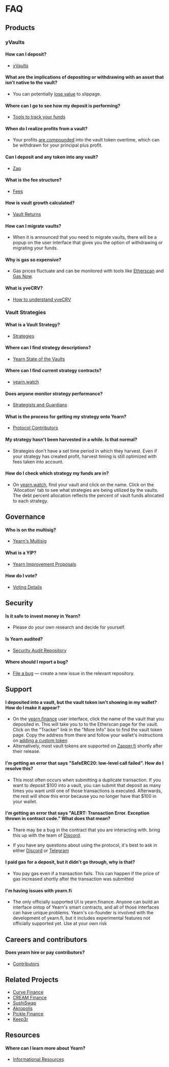 # FAQ

## Products

### yVaults

#### How can I deposit?

- [yVaults](https://docs.yearn.finance/using-yearn)

#### What are the implications of depositing or withdrawing with an asset that isn't native to the vault? 

- You can potentially [lose value](https://docs.yearn.finance/using-yearn#if-you-dont-have-the-required-token-for-the-vault-that-you-would-like-to-deposit-in) to slippage.

#### Where can I go to see how my deposit is performing?

- [Tools to track your funds](https://docs.yearn.finance/using-yearn#tools-to-track-your-funds)

#### When do I realize profits from a vault? 

- Your profits [are compounded](https://docs.yearn.finance/using-yearn#tools-to-track-your-funds) into the vault token overtime, which can be withdrawn for your principal plus profit.

#### Can I deposit and any token into any vault?

- [Zap](https://docs.yearn.finance/yearn-finance/yvaults/overview#zap-in-with-any-asset)

#### What is the fee structure?

- [Fees](https://docs.yearn.finance/yearn-finance/yvaults/overview#yvault-fee-structure)

#### How is vault growth calculated?

- [Vault Returns](https://docs.yearn.finance/resources/guides/how-to-understand-yvault-roi#roi-calculation)

#### How can I migrate vaults? 

- When it is announced that you need to migrate vaults, there will be a popup on the user interface that gives you the option of withdrawing or migrating your funds.

#### Why is gas so expensive? 

- Gas prices fluctuate and can be monitored with tools like [Etherscan](https://ethereumprice.org/gas/) and [Gas Now](https://www.gasnow.org/).

#### What is yveCRV? 

- [How to understand yveCRV](https://docs.yearn.finance/resources/guides/how-to-understand-yvecrv)

### Vault Strategies

#### What is a Vault Strategy?

- [Strategies](https://docs.yearn.finance/yearn-finance/yvaults/vaults-and-strategies)

#### Where can I find strategy descriptions?

- [Yearn State of the Vaults](https://medium.com/yearn-state-of-the-vaults/the-vaults-at-yearn-9237905ffed3)

#### Where can I find current strategy contracts? 

- [yearn.watch](https://yearn.watch/)

#### Does anyone monitor strategy performance?

- [Strategists and Guardians](https://docs.yearn.finance/yearn-finance/yvaults/vaults-and-strategies)

#### What is the process for getting my strategy onto Yearn?

- [Protocol Contributors](https://docs.yearn.finance/contributors/contributors/#build)

#### My strategy hasn't been harvested in a while. Is that normal? 

- Strategies don't have a set time period in which they harvest. Even if your strategy has created profit, harvest timing is still optimized with fees taken into account. 

#### How do I check which strategy my funds are in?

- On [yearn.watch](https://yearn.watch), find your vault and click on the name. Click on the 'Allocation' tab to see what strategies are being utilized by the vaults. The debt percent allocation reflects the percent of vault funds allocated to each strategy.



## Governance

#### Who is on the multisig?

- [Yearn's Multisig](https://gov.yearn.finance/t/yip-62-change-two-multisig-signers/10758/)

#### What is a YIP?

- [Yearn Improvement Proposals](https://docs.yearn.finance/governance/proposal-process#proposal)

#### How do I vote?

- [Voting Details](https://docs.yearn.finance/governance/proposal-process#voting)

## Security

#### Is it safe to invest money in Yearn?

- Please do your own research and decide for yourself.

#### Is Yearn audited?

- [Security Audit Repository](https://docs.yearn.finance/resources/audits)

#### Where should I report a bug?

- [File a bug](https://docs.yearn.finance/contributors/contributors/#file-a-bug) — create a new issue in the relevant repository.

## Support

#### I deposited into a vault, but the vault token isn't showing in my wallet? How do I make it appear? 

- On the [yearn.finance](https://yearn.finance) user interface, click the name of the vault that you deposited in. This will take you to to the Etherscan page for the vault. Click on the "Tracker" link in the "More Info" box to find the vault token page. Copy the address from there and follow your wallet's instructions on [adding a custom token](https://docs.yearn.finance/resources/guides/how-to-add-a-custom-token-to-metamask)
- Alternatively, most vault tokens are supported on [Zapper.fi](https://zapper.fi) shortly after their release.

#### I'm getting an error that says "SafeERC20: low-level call failed". How do I resolve this? 

- This most often occurs when submitting a duplicate transaction. If you want to deposit $100 into a vault, you can submit that deposit as many times you want until one of those transactions is executed. Afterwards, the rest will show this error because you no longer have that $100 in your wallet. 

#### I'm getting an error that says "ALERT: Transaction Error. Exception thrown in contract code." What does that mean?

- There may be a bug in the contract that you are interacting with. bring this up with the team of [Discord](https://discord.gg/baBJSHFH). 

- If you have any questions about using the protocol, it's best to ask in either [Discord](http://discord.yearn.finance) or [Telegram](https://t.me/yearnfinance)

#### I paid gas for a deposit, but it didn't go through, why is that? 

- You pay gas even if a transaction fails. This can happen if the price of gas increased shortly after the transaction was submitted

#### I'm having issues with yearn.fi

- The only officially supported UI is yearn.finance. Anyone can build an interface ontop of Yearn's smart contracts, and all of those interfaces can have unique problems. Yearn's co-founder is involved with the development of yearn.fi, but it includes experimental features not officially supported yet. Use at your own risk

## Careers and contributors

#### Does yearn hire or pay contributors?

- [Contributors](https://docs.yearn.finance/contributors/contributors#how-to-contribute)

## Related Projects

- [Curve Finance](https://curve.fi)
- [CREAM Finance](https://cream.finance)
- [SushiSwap](https://www.sushi.com)
- [Akropolis](https://www.akropolis.io)
- [Pickle Finance](https://pickle.fyi)
- [Keep3r](https://keep3r.network)

## Resources

#### Where can I learn more about Yearn?

- [Informational Resources](https://docs.yearn.finance/resources/links)
